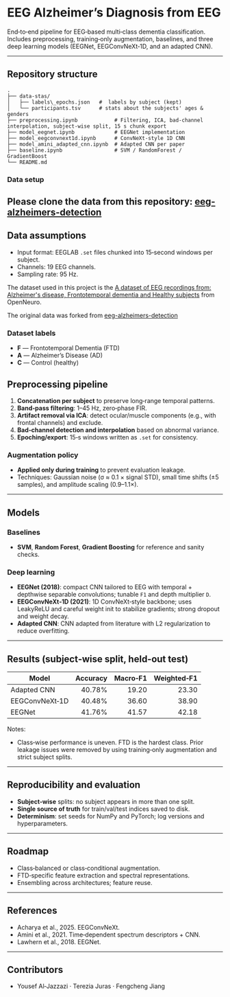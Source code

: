 # EEG Alzheimer’s Diagnosis from EEG

End‑to‑end pipeline for EEG‑based multi‑class dementia classification. Includes preprocessing, training‑only augmentation, baselines, and three deep learning models (EEGNet, EEGConvNeXt‑1D, and an adapted CNN).

---

## Repository structure

```
.
├── data-stas/    
│   ├── labels\_epochs.json   #  labels by subject (kept)
│   └── participants.tsv      # stats about the subjects' ages & genders
├── preprocessing.ipynb            # Filtering, ICA, bad-channel interpolation, subject-wise split, 15 s chunk export
├── model_eegnet.ipynb             # EEGNet implementation
├── model_eegconvnext1d.ipynb      # ConvNeXt-style 1D CNN
├── model_amini_adapted_cnn.ipynb  # Adapted CNN per paper
├── baseline.ipynb                 # SVM / RandomForest / GradientBoost
└── README.md

```

### Data setup
Please clone the data from this repository: [eeg-alzheimers-detection](https://github.com/Leofierus/eeg-alzheimers-detection)
---

## Data assumptions

* Input format: EEGLAB `.set` files chunked into 15‑second windows per subject.
* Channels: 19 EEG channels.
* Sampling rate: 95 Hz.


The dataset used in this project is the [A dataset of EEG recordings from: Alzheimer's disease, Frontotemporal dementia and Healthy subjects](https://openneuro.org/datasets/ds004504/versions/1.0.7) from OpenNeuro.

The original data was forked from [eeg-alzheimers-detection](https://github.com/Leofierus/eeg-alzheimers-detection)


### Dataset labels

- **F** — Frontotemporal Dementia (FTD)
- **A** — Alzheimer’s Disease (AD)
- **C** — Control (healthy)

## Preprocessing pipeline

1. **Concatenation per subject** to preserve long‑range temporal patterns.
2. **Band‑pass filtering**: 1–45 Hz, zero‑phase FIR.
3. **Artifact removal via ICA**: detect ocular/muscle components (e.g., with frontal channels) and exclude.
4. **Bad‑channel detection and interpolation** based on abnormal variance.
5. **Epoching/export**: 15‑s windows written as `.set` for consistency.

### Augmentation policy

* **Applied only during training** to prevent evaluation leakage.
* Techniques: Gaussian noise (σ ≈ 0.1 × signal STD), small time shifts (±5 samples), and amplitude scaling (0.9–1.1×).

---

## Models

### Baselines

* **SVM**, **Random Forest**, **Gradient Boosting** for reference and sanity checks.

### Deep learning

* **EEGNet (2018)**: compact CNN tailored to EEG with temporal + depthwise separable convolutions; tunable `F1` and depth multiplier `D`.
* **EEGConvNeXt‑1D (2021)**: 1D ConvNeXt‑style backbone; uses LeakyReLU and careful weight init to stabilize gradients; strong dropout and weight decay.
* **Adapted CNN**: CNN adapted from literature with L2 regularization to reduce overfitting.

---

## Results (subject‑wise split, held‑out test)

| Model          | Accuracy | Macro‑F1 | Weighted‑F1 |
| -------------- | -------: | -------: | ----------: |
| Adapted CNN    |   40.78% |    19.20 |       23.30 |
| EEGConvNeXt‑1D |   40.48% |    36.60 |       38.90 |
| EEGNet         |   41.76% |    41.57 |       42.18 |

Notes:

* Class‑wise performance is uneven. FTD is the hardest class. Prior leakage issues were removed by using training‑only augmentation and strict subject splits.

---

## Reproducibility and evaluation

* **Subject‑wise** splits: no subject appears in more than one split.
* **Single source of truth** for train/val/test indices saved to disk.
* **Determinism**: set seeds for NumPy and PyTorch; log versions and hyperparameters.

---

## Roadmap

* Class‑balanced or class‑conditional augmentation.
* FTD‑specific feature extraction and spectral representations.
* Ensembling across architectures; feature reuse.

---

## References

* Acharya et al., 2025. EEGConvNeXt.
* Amini et al., 2021. Time‑dependent spectrum descriptors + CNN.
* Lawhern et al., 2018. EEGNet.

---

## Contributors

* Yousef Al‑Jazzazi · Terezia Juras · Fengcheng Jiang

